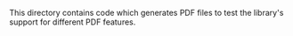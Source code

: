 This directory contains code which generates PDF files to test the library's
support for different PDF features.
